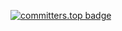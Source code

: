 [![committers.top badge](https://user-badge.committers.top/congo_kinshasa/AHADI5.svg)](https://user-badge.committers.top/congo_kinshasa/AHADI5)

